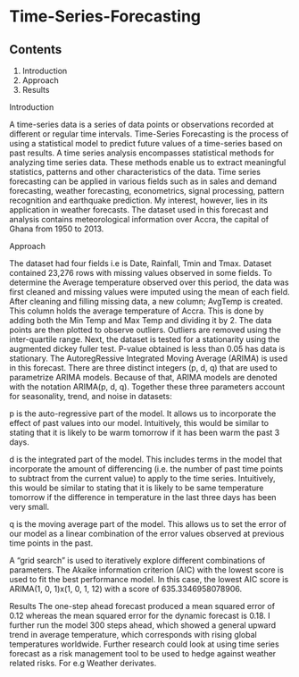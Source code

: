 # Time-Series-Forecasting

## Contents
1. Introduction
2. Approach
3. Results

Introduction

A time-series data is a series of data points or observations recorded at different or regular time intervals. Time-Series Forecasting is the process of using a statistical model to predict future values of a time-series based on past results. A time series analysis encompasses statistical methods for analyzing time series data. These methods enable us to extract meaningful statistics, patterns and other characteristics of the data.
Time series forecasting can be applied in various fields such as in sales and demand forecasting, weather forecasting, econometrics, signal processing, pattern recognition and earthquake prediction.
My interest, however, lies in its application in weather forecasts. The dataset used in this forecast and analysis contains meteorological information over Accra, the capital of Ghana from
1950 to 2013. 

Approach

The dataset had four fields i.e is Date, Rainfall, Tmin and Tmax. Dataset contained 23,276 rows with missing values observed in some fields. To determine the Average temperature observed over 
this period, the data was first cleaned and missing values were imputed using the mean of each field. After cleaning and filling missing data, a new column; AvgTemp is created. This column
holds the average temperature of Accra. This is done by adding both the Min Temp and Max Temp and dividing it by 2. The data points are then plotted to observe outliers. Outliers are removed using the
inter-quartile range. Next, the dataset is tested for a stationarity using the augmented dickey fuller test. P-value obtained is less than 0.05 has data is stationary. 
The AutoregRessive Integrated Moving Average (ARIMA) is used in this forecast. 
There are three distinct integers (p, d, q) that are used to parametrize ARIMA models. Because of that, ARIMA models are denoted with the notation ARIMA(p, d, q). Together these three parameters account for seasonality, trend, and noise in datasets:

p is the auto-regressive part of the model. It allows us to incorporate the effect of past values into our model. Intuitively, this would be similar to stating that it is likely to be warm tomorrow if it has been warm the past 3 days.

d is the integrated part of the model. This includes terms in the model that incorporate the amount of differencing (i.e. the number of past time points to subtract from the current value) to apply to the time series. Intuitively, this would be similar to stating that it is likely to be same temperature tomorrow if the difference in temperature in the last three days has been very small.

q is the moving average part of the model. This allows us to set the error of our model as a linear combination of the error values observed at previous time points in the past.

 A “grid search” is used to iteratively explore different combinations of parameters. The Akaike information criterion (AIC) with the lowest score is used to fit the best performance model.
 In this case, the lowest AIC score is ARIMA(1, 0, 1)x(1, 0, 1, 12) with a score of 635.3346958078906.
 
 
 Results 
 The one-step ahead forecast produced a mean squared error of 0.12 whereas the mean squared error for the dynamic forecast is 0.18. I further run the model 300 steps ahead, 
 which showed a general upward trend in average temperature, which corresponds with rising global temperatures worldwide. Further research could look at using time series forecast 
 as a risk management tool to be used to hedge against weather related risks. For e.g Weather derivates. 
